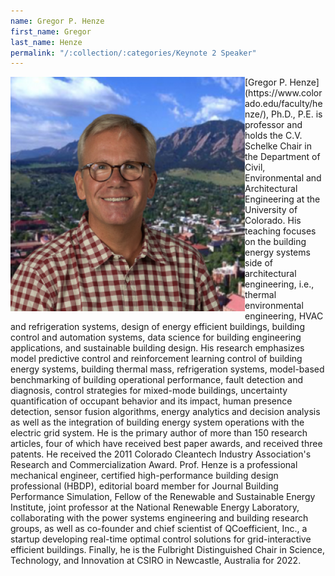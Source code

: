```yaml
---
name: Gregor P. Henze
first_name: Gregor
last_name: Henze
permalink: "/:collection/:categories/Keynote 2 Speaker"
---
```


<img align="left" src="/assets/images/gregor-henze-2017.png">
[Gregor P. Henze](https://www.colorado.edu/faculty/henze/), Ph.D., P.E. is professor and holds the C.V. Schelke Chair in the Department of Civil, Environmental and Architectural Engineering at the University of Colorado. His teaching focuses on the building energy systems side of architectural engineering, i.e., thermal environmental engineering, HVAC and refrigeration systems, design of energy efficient buildings, building control and automation systems, data science for building engineering applications, and sustainable building design. His research emphasizes model predictive control and reinforcement learning control of building energy systems, building thermal mass, refrigeration systems, model-based benchmarking of building operational performance, fault detection and diagnosis, control strategies for mixed-mode buildings, uncertainty quantification of occupant behavior and its impact, human presence detection, sensor fusion algorithms, energy analytics and decision analysis as well as the integration of building energy system operations with the electric grid system. He is the primary author of more than 150 research articles, four of which have received best paper awards, and received three patents. He received the 2011 Colorado Cleantech Industry Association's Research and Commercialization Award. Prof. Henze is a professional mechanical engineer, certified high-performance building design professional (HBDP), editorial board member for Journal Building Performance Simulation, Fellow of the Renewable and Sustainable Energy Institute, joint professor at the National Renewable Energy Laboratory, collaborating with the power systems engineering and building research groups, as well as co-founder and chief scientist of QCoefficient, Inc., a startup developing real-time optimal control solutions for grid-interactive efficient buildings. Finally, he is the Fulbright Distinguished Chair in Science, Technology, and Innovation at CSIRO in Newcastle, Australia for 2022.